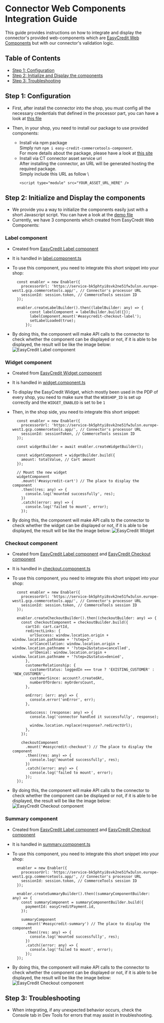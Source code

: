 # Connector Web Components Integration Guide

This guide provides instructions on how to integrate and display the connector's provided web-components which are [EasyCredit Web Components](https://netzkollektiv.com/docs/easycredit-components/?path=/docs/getting-started-installation--docs) but with our connector's validation logic.

## Table of Contents

- [Step 1: Configuration](#step-1-configure-widget-settings)
- [Step 2: Initialize and Display the components](#step-2-initialize-and-display-the-widget)
- [Step 3: Troubleshooting](#step-4-handling-widget-events)

## Step 1: Configuration

- First, after install the connector into the shop, you must config all the necessary credentials that defined in the processor part, you can have a look at [this file](../connect.yaml)

- Then, in your shop, you need to install our package to use provided components:
  - Install via npm package \
    Simply run `npm i easy-credit-commercetools-component`.\
    For more details about the package, please have a look at [this site](https://www.npmjs.com/package/easy-credit-commercetools-component)
  - Install via CT connector asset service url \
    After installing the connector, an URL will be generated hosting the required package. \
    Simply include this URL as follow \
    ```
    <script type="module" src="YOUR_ASSET_URL_HERE" />
    ```

## Step 2: Initialize and Display the components

- We provide you a way to initialize the components easily just with a short Javascript script. You can have a look at the [demo file](../assets/index.html)
- Currently, we have 3 components which created from EasyCredit Web Components:

### Label component

- Created from [EasyCredit Label component](https://netzkollektiv.com/docs/easycredit-components/?path=/docs/checkout-label--docs)
- It is handled in [label.component.ts](../assets/src/components/label.component.ts)
- To use this component, you need to integrate this short snippet into your shop:

  ```
    const enabler = new Enabler({
      processorUrl: 'https://service-bk5phtyi8svk2ne51fw3ulsn.europe-west1.gcp.commercetools.app/', // Connector's processor URL
      sessionId: session.token, // CommerceTools session ID
    });

    enabler.createLabelBuilder().then((labelBuilder: any) => {
          const labelComponent = labelBuilder.build({});
          labelComponent.mount('#easycredit-checkout-label');
          setLabelLoaded(true);
        });
  ```

- By doing this, the component will make API calls to the connector to check whether the component can be displayed or not, if it is able to be displayed, the result will be like the image below: ![EasyCredit Label component](./assets/easycredit-label.png)

### Widget component

- Created from [EasyCredit Widget component](https://netzkollektiv.com/docs/easycredit-components/?path=/docs/marketing-widget--docs)
- It is handled in [widget.component.ts](../assets/src/components/widget.component.ts)
- To display the EasyCredit Widget, which mostly been used in the PDP of every shop, you need to make sure that the `WEBSHOP_ID` is set up correctly and the `WIDGET_ENABLED` is set to be `1`
- Then, in the shop side, you need to integrate this short snippet:

  ```
    const enabler = new Enabler({
      processorUrl: 'https://service-bk5phtyi8svk2ne51fw3ulsn.europe-west1.gcp.commercetools.app/', // Connector's processor URL
      sessionId: sessionToken, // CommerceTools session ID
    });

    const widgetBuilder = await enabler.createWidgetBuilder();

    const widgetComponent = widgetBuilder.build({
      amount: totalValue, // Cart amount
    });

    // Mount the new widget
    widgetComponent
      .mount('#easycredit-cart') // The place to display the component
      .then((res: any) => {
        console.log('mounted successfully', res);
      })
      .catch((error: any) => {
        console.log('failed to mount', error);
      });
  ```

- By doing this, the component will make API calls to the connector to check whether the widget can be displayed or not, if it is able to be displayed, the result will be like the image below: ![EasyCredit Widget](./assets/easycredit-widget.png)

### Checkout component

- Created from [EasyCredit Label component](https://netzkollektiv.com/docs/easycredit-components/?path=/docs/checkout-label--docs) and [EasyCredit Checkout component](https://netzkollektiv.com/docs/easycredit-components/?path=/docs/checkout-checkout--docs)
- It is handled in [checkout.component.ts](../assets/src/components/checkout.component.ts)
- To use this component, you need to integrate this short snippet into your shop:

  ```
    const enabler = new Enabler({
      processorUrl: 'https://service-bk5phtyi8svk2ne51fw3ulsn.europe-west1.gcp.commercetools.app/', // Connector's processor URL
      sessionId: session.token, // CommerceTools session ID
    });

    enabler.createCheckoutBuilder().then((checkoutBuilder: any) => {
      const checkoutComponent = checkoutBuilder.build({
        cartId: cart.cartId,
        redirectLinks: {
          urlSuccess: window.location.origin + window.location.pathname + '?step=3',
          urlCancellation: window.location.origin + window.location.pathname + '?step=2&status=cancelled',
          urlDenial: window.location.origin + window.location.pathname + '?step=2&status=denied',
        },
        customerRelationship: {
          customerStatus: loggedIn === true ? 'EXISTING_CUSTOMER' : 'NEW_CUSTOMER',
          customerSince: account?.createdAt,
          numberOfOrders: myOrdersCount,
        },

        onError: (err: any) => {
          console.error('onError', err);
        },

        onSuccess: (response: any) => {
          console.log('connector handled it successfully', response);

          window.location.replace(response?.redirectUrl);
        },
      });

      checkoutComponent
        .mount('#easycredit-checkout') // The place to display the component
        .then((res: any) => {
          console.log('mounted successfully', res);
        })
        .catch((error: any) => {
          console.log('failed to mount', error);
        });
    });
  ```

- By doing this, the component will make API calls to the connector to check whether the component can be displayed or not, if it is able to be displayed, the result will be like the image below: ![EasyCredit Checkout component](./assets/easycredit-checkout.png)

### Summary component

- Created from [EasyCredit Label component](https://netzkollektiv.com/docs/easycredit-components/?path=/docs/checkout-label--docs) and [EasyCredit Checkout component](https://netzkollektiv.com/docs/easycredit-components/?path=/docs/checkout-checkout--docs)
- It is handled in [summary.component.ts](../assets/src/components/summary.component.ts)
- To use this component, you need to integrate this short snippet into your shop:

  ```
    enabler = new Enabler({
      processorUrl: 'https://service-bk5phtyi8svk2ne51fw3ulsn.europe-west1.gcp.commercetools.app/', // Connector's processor URL
      sessionId: session.token, // CommerceTools session ID
    });

    enabler.createSummaryBuilder().then((summaryComponentBuilder: any) => {
      const summaryComponent = summaryComponentBuilder.build({
        paymentId: easyCreditPayment.id,
      });

      summaryComponent
        .mount('#easycredit-summary') // The place to display the component
        .then((res: any) => {
          console.log('mounted successfully', res);
        })
        .catch((error: any) => {
          console.log('failed to mount', error);
        });
    });
  ```

- By doing this, the component will make API calls to the connector to check whether the component can be displayed or not, if it is able to be displayed, the result will be like the image below: ![EasyCredit Checkout component](./assets/easycredit-summary.png)

## Step 3: Troubleshooting

- When integrating, if any unexpected behavior occurs, check the Console tab in Dev Tools for errors that may assist in troubleshooting.
